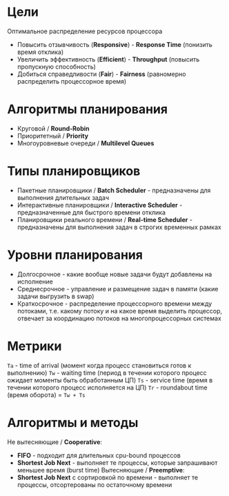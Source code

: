 # Цели
Оптимальное распределение ресурсов процессора
- Повысить отзывчивость (**Responsive**) - **Response Time** (понизить время отклика)
- Увеличить эффективность (**Efficient**) - **Throughput** (повысить пропускную способность)
- Добиться справедливости (**Fair**) - **Fairness** (равномерно распределить процессорное время)

# Алгоритмы планирования
- Круговой / **Round-Robin**
- Приоритетный / **Priority**
- Многоуровневые очереди / **Multilevel Queues**

# Типы планировщиков
- Пакетные планировщики / **Batch Scheduler** - предназначены для выполнения длительных задач
- Интерактивные планировщики / **Interactive Scheduler** - предназначенные для быстрого времени отклика
- Планировщики реального времени / **Real-time Scheduler** - предназначены для выполнения задач в строгих временных рамках

# Уровни планирования
- Долгосрочное - какие вообще новые задачи будут добавлены на исполнение
- Среднесрочное - управление и размещение задач в памяти (какие задачи выгрузить в swap)
- Краткосрочное - распределение процессорного времени между потоками, т.е. какому потоку и на какое время выделить процессор, отвечает за координацию потоков на многопроцессорных системах

# Метрики
`Ta` - time of arrival (момент когда процесс становиться готов к выполнению)
`Tw` - waiting time (период в течении которого процесс ожидает моменты быть обработанным ЦП)
`Ts` - service time (время в течении которого процесс исполняется на ЦП)
`Tr` - roundabout time (время оборота) = `Tw + Ts`

# Алгоритмы и методы
Не вытесняющие / **Cooperative**: 
- **FIFO** - подходит для длительных cpu-bound процессов
- **Shortest Job Next** - выполняет те процессы, которые запрашивают меньшее время (burst time)
Вытесняющие / **Preemptive**:
- **Shortest Job Next** c сортировкой по времени - выполняет те процессы, отсортерованы по остаточному времени